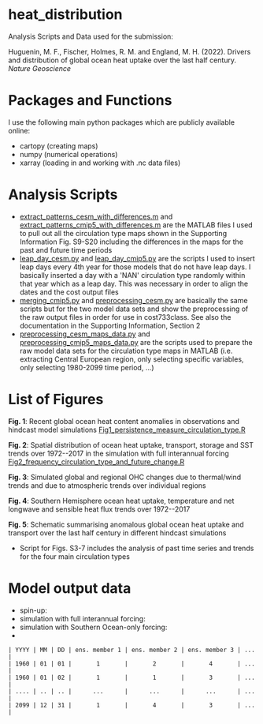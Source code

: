# heat_distribution
Analysis Scripts and Data used for the submission: 

Huguenin, M. F., Fischer, Holmes, R. M. and England, M. H. (2022). Drivers and distribution of global ocean heat uptake over the last half century. *Nature Geoscience*

# Packages and Functions
I use the following main python packages which are publicly available online:

- cartopy (creating maps)
- numpy (numerical operations)
- xarray (loading in and working with .nc data files)

# Analysis Scripts

- [extract_patterns_cesm_with_differences.m](extract_patterns_cesm_with_differences.m) and [extract_patterns_cmip5_with_differences.m](extract_patterns_cmip5_with_differences.m) are the MATLAB files I used to pull out all the circulation type maps shown in the Supporting Information Fig. S9-S20 including the differences in the maps for the past and future time periods
- [leap_day_cesm.py](leap_day_cesm.py) and [leap_day_cmip5.py](leap_day_cmip5.py) are the scripts I used to insert leap days every 4th year for those models that do not have leap days. I basically inserted a day with a 'NAN' circulation type randomly within that year which as a leap day. This was necessary in order to align the dates and the cost output files
- [merging_cmip5.py](merging_cmip5.py) and [preprocessing_cesm.py](preprocessing_cesm.py) are basically the same scripts but for the two model data sets and show the preprocessing of the raw output files in order for use in cost733class. See also the documentation in the Supporting Information, Section 2
- [preprocessing_cesm_maps_data.py](preprocessing_cesm_maps_data.py) and [preprocessing_cmip5_maps_data.py](preprocessing_cmip5_maps_data.py) are the scripts used to prepare the raw model data sets for the circulation type maps in MATLAB (i.e. extracting Central European region, only selecting specific variables, only selecting 1980-2099 time period, ...)

# List of Figures
__Fig. 1__: Recent global ocean heat content anomalies in observations and hindcast model simulations
[Fig1_persistence_measure_circulation_type.R](Fig1_persistence_measure_circulation_type.R)

__Fig. 2__: Spatial distribution of ocean heat uptake, transport, storage and SST trends over 1972--2017 in the simulation with full interannual forcing [Fig2_frequency_circulation_type_and_future_change.R](Fig2_frequency_circulation_type_and_future_change.R)

__Fig. 3__: Simulated global and regional OHC changes due to thermal/wind trends and due to atmospheric trends over individual regions

__Fig. 4__: Southern Hemisphere ocean heat uptake, temperature and net longwave and sensible heat flux trends over 1972--2017

__Fig. 5__: Schematic summarising anomalous global ocean heat uptake and transport over the last half century in different hindcast simulations
 
- Script for Figs. S3-7 includes the analysis of past time series and trends for the four main circulation types

# Model output data

- spin-up: 
- simulation with full interannual forcing:
- simulation with Southern Ocean-only forcing:
- 


```
| YYYY | MM | DD | ens. member 1 | ens. member 2 | ens. member 3 | ... |
| 1960 | 01 | 01 |       1       |       2       |       4       | ... |
| 1960 | 01 | 02 |       1       |       1       |       3       | ... |
| .... | .. | .. |      ...      |      ...      |      ...      | ... |
| 2099 | 12 | 31 |       1       |       4       |       3       | ... |

```

